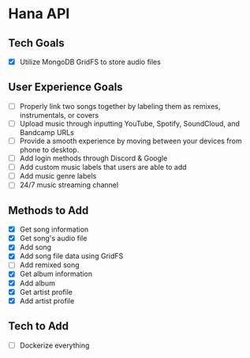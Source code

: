 # Hana API

## Tech Goals
 - [x] Utilize MongoDB GridFS to store audio files

## User Experience Goals
 - [ ] Properly link two songs together by labeling them as remixes, instrumentals, or covers
 - [ ] Upload music through inputting YouTube, Spotify, SoundCloud, and Bandcamp URLs
 - [ ] Provide a smooth experience by moving between your devices from phone to desktop.
 - [ ] Add login methods through Discord & Google
 - [ ] Add custom music labels that users are able to add
 - [ ] Add music genre labels
 - [ ] 24/7 music streaming channel

## Methods to Add
 - [x] Get song information
 - [x] Get song's audio file
 - [x] Add song
 - [x] Add song file data using GridFS
 - [ ] Add remixed song
 - [x] Get album information
 - [x] Add album
 - [x] Get artist profile
 - [x] Add artist profile

## Tech to Add
 - [ ] Dockerize everything
